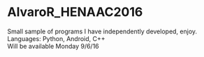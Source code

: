 # AlvaroR_HENAAC2016
Small sample of programs I have independently developed, enjoy.<br />
Languages: Python, Android, C++<br />
Will be available Monday 9/6/16
